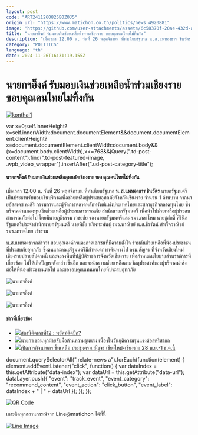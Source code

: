```yaml
---
layout: post
code: "ART2411260825B0ZOJ5"
origin_url: "https://www.matichon.co.th/politics/news_4920881"
image: "https://github.com/user-attachments/assets/6c58370f-20ae-432d-a933-cf99293128aa"
title: "นายกฯอิ๊งค์ รับมอบเงินช่วยเหลือน้ำท่วมเชียงราย ขอบคุณคนไทยไม่ทิ้งกัน"
description: "เมื่อเวลา 12.00 น. วันที่ 26 พฤศจิกายน ที่ทำเนียบรัฐบาล น.ส.แพทองธาร ชินวัตร นายกรัฐมนตรี"
category: "POLITICS"
language: "th"
date: 2024-11-26T16:31:19.155Z
---
```


# นายกฯอิ๊งค์ รับมอบเงินช่วยเหลือน้ำท่วมเชียงราย ขอบคุณคนไทยไม่ทิ้งกัน

[![](https://www.matichon.co.th/wp-content/uploads/2024/11/konthai1.jpg "konthai1")](https://www.matichon.co.th/wp-content/uploads/2024/11/konthai1.jpg)

var x=0;self.innerHeight?x=self.innerWidth:document.documentElement&&document.documentElement.clientHeight?x=document.documentElement.clientWidth:document.body&&(x=document.body.clientWidth),x<=768&&jQuery(".td-post-content").find(".td-post-featured-image, .wpb\_video\_wrapper").insertAfter(".ud-post-category-title");

#### **นายกฯอิ๊งค์ รับมอบเงินช่วยเหลืออุทกภัยเชียงราย ขอบคุณคนไทยไม่ทิ้งกัน**

เมื่อเวลา 12.00 น. วันที่ 26 พฤศจิกายน ที่ทำเนียบรัฐบาล **น.ส.แพทองธาร ชินวัตร** นายกรัฐมนตรี เป็นประธานรับมอบเงินบริจาคเพื่อช่วยเหลือผู้ประสบอุทกภัยจังหวัดเชียงราย จำนวน 1 ล้านบาท จากนายอัสสเดช คงสิริ กรรมการและผู้จัดการตลาดหลักทรัพย์แห่งประเทศไทยและสภาธุรกิจตลาดทุนไทย ซึ่งบริจาคผ่านกองทุนเงินช่วยเหลือผู้ประสบสาธารณภัย สำนักนายกรัฐมนตรี เพื่อนำไปช่วยเหลือผู้ประสบสาธารณภัยต่อไป โดยมีนายภูมิธรรม เวชยชัย รองนายกรัฐมนตรีและ รมว.กลาโหม นายชูศักดิ์ ศิรินิล รัฐมนตรีประจำสำนักนายกรัฐมนตรี นายพิชัย นริพทะพันธุ์ รมว.พาณิชย์ น.ส.ธีรรัตน์ สำเร็จวาณิชย์ รมช.มหาดไทย เข้าร่วม

น.ส.แพทองธารกล่าวว่า ขอบคุณองค์กรและภาคเอกชนที่มีความตั้งใจ ร่วมกันช่วยเหลือพี่น้องประชาชนที่ประสบภัยอุทกภัย ซึ่งตนและคณะรัฐมนตรีมีกำหนดการเดินทางไป ครม.สัญจร ที่จังหวัดเชียงใหม่ เชียงรายปลายสัปดาห์นี้ และจะลงพื้นที่ปฏิบัติราชการจังหวัดเชียงราย เพื่อกำหนดนโยบายส่วนราชการที่เกี่ยวข้อง ไม่ให้เกิดปัญหาดังกล่าวขึ้นอีก และจะนำความช่วยเหลือตามวัตถุประสงค์ของผู้บริจาคนำส่งต่อให้พี่น้องประชาชนต่อไป และขอขอบคุณแทนคนไทยที่ประสบอุทกภัย

![นายกฯอิ๊งค์](https://www.matichon.co.th/wp-content/uploads/2024/11/S__168902667.jpg)

![นายกฯอิ๊งค์](https://www.matichon.co.th/wp-content/uploads/2024/11/KIT_7860_0.jpg)

![นายกฯอิ๊งค์](https://www.matichon.co.th/wp-content/uploads/2024/11/KIT_7889_0.jpg)

#### ข่าวที่เกี่ยวข้อง

*   [![](https://www.matichon.co.th/wp-content/uploads/2024/11/022511.jpg)สถานีคิดเลขที่12 : พยัคฆ์ติดปีก?](https://www.matichon.co.th/article/thinkstation-12/news_4917221)
*   [![](https://www.matichon.co.th/wp-content/uploads/2024/11/c341.jpg)นายกฯ ชวนทุกฝ่ายจับมือต้านความรุนแรง เนื่องในวันยุติความรุนแรงต่อสตรีสากล](https://www.matichon.co.th/politics/news_4918731)
*   [![](https://www.matichon.co.th/wp-content/uploads/2024/11/4625-1.jpg)เปิดภารกิจนายกฯ ขึ้นเหนือ ประชุมครม.สัญจร เชียงใหม่-เชียงราย 28 พ.ย.-1 ธ.ค.นี้](https://www.matichon.co.th/politics/news_4915367)

document.querySelectorAll(".relate-news a").forEach(function(element) { element.addEventListener("click", function() { var dataIndex = this.getAttribute("data-index"); var dataUrl = this.getAttribute("data-url"); dataLayer.push({ "event": "track\_event", "event\_category": "recommend\_content", "event\_action": "click\_button", "event\_label": dataIndex + " | " + dataUrl }); }); });

[![QR Code](https://www.matichon.co.th/wp-content/uploads/2023/07/wob1371z.jpg)](https://lin.ee/ht0nDxX)

เกาะติดทุกสถานการณ์จาก Line@matichon ได้ที่นี่

[![Line Image](https://www.matichon.co.th/wp-content/uploads/2023/07/th.png)](https://lin.ee/ht0nDxX)